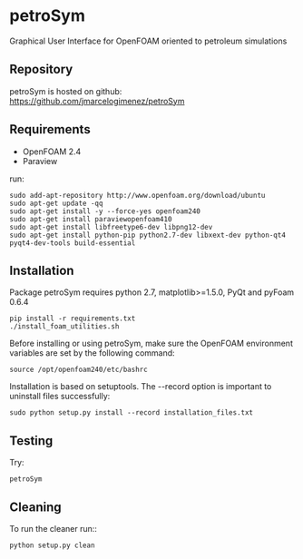 # petroSym
Graphical User Interface for OpenFOAM oriented to petroleum simulations

Repository
----------

petroSym is hosted on github: https://github.com/jmarcelogimenez/petroSym

Requirements
------------

- OpenFOAM 2.4
- Paraview

run:

    sudo add-apt-repository http://www.openfoam.org/download/ubuntu
    sudo apt-get update -qq
    sudo apt-get install -y --force-yes openfoam240
    sudo apt-get install paraviewopenfoam410
    sudo apt-get install libfreetype6-dev libpng12-dev
    sudo apt-get install python-pip python2.7-dev libxext-dev python-qt4 pyqt4-dev-tools build-essential

Installation
------------

Package petroSym requires python 2.7, matplotlib>=1.5.0, PyQt and pyFoam 0.6.4

    pip install -r requirements.txt
    ./install_foam_utilities.sh

Before installing or using petroSym, make sure the OpenFOAM environment variables are set by the following command:

    source /opt/openfoam240/etc/bashrc

Installation is based on setuptools. The --record option is important to uninstall files successfully:

    sudo python setup.py install --record installation_files.txt


Testing
-------

Try:

    petroSym

Cleaning
-------

To run the cleaner run::

    python setup.py clean
